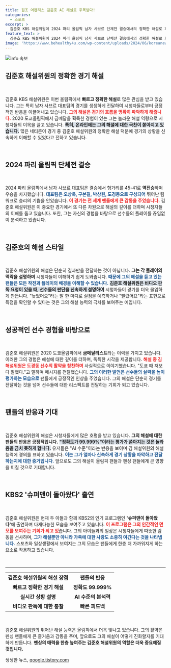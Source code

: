 ```yaml
---
title: 원조 어펜져스 김준호 AI 해설로 주목받다!
categories:
  - 스포츠
excerpt: >
  김준호 KBS 해설위원이 2024 파리 올림픽 남자 사브르 단체전 결승에서의 정확한 해설로 화제를 모으고 있다. 팬들은 그의 빠른 판단과 세밀한 분석에 놀라움을 감추지 못하고 있으며, AI 수준이라는 찬사를 보내고 있다. 
feature_text: >
  김준호 KBS 해설위원이 2024 파리 올림픽 남자 사브르 단체전 결승에서의 정확한 해설로 화제를 모으고 있다. 팬들은 그의 빠른 판단과 세밀한 분석에 놀라움을 감추지 못하고 있으며, AI 수준이라는 찬사를 보내고 있다. 
image: 'https://www.behealthy4u.com/wp-content/uploads/2024/06/koreanews.jpg'
---
```


<p><img src="https://www.behealthy4u.com/wp-content/uploads/2024/06/koreanews.jpg" alt="info 속보" /></p>

<h2 data-ke-size="size26">김준호 해설위원의 정확한 경기 해설</h2>

<p data-ke-size="size16">&nbsp;</p>

<p data-ke-size="size16">김준호 KBS 해설위원은 이번 올림픽에서 <b>빠르고 정확한 해설</b>로 많은 관심을 받고 있습니다. 그는 특히 남자 사브르 대표팀의 경기를 생생하게 전달하여 시청자들로부터 긍정적인 반응을 이끌어내고 있습니다. <b><span style="color: #ee2323;">그의 해설은 경기의 흐름을 명확히 파악하게 해줍니다.</span></b> 2020 도쿄올림픽에서 금메달을 획득한 경험이 있는 그는 놀라운 해설 역량으로 시청자들의 이목을 끌고 있습니다. <b><span style="background-color: #21538527;">특히, 온라인에는 그의 해설에 대한 극찬이 쏟아지고 있습니다.</span></b> 많은 네티즌이 경기 중 김준호 해설위원의 정확한 해설 덕분에 경기의 상황을 신속하게 이해할 수 있었다고 전하고 있습니다.</p>

<p data-ke-size="size16">&nbsp;</p>

<h2 data-ke-size="size26">2024 파리 올림픽 단체전 결승</h2>

<p data-ke-size="size16">&nbsp;</p>

<p data-ke-size="size16">2024 파리 올림픽에서 남자 사브르 대표팀은 결승에서 헝가리를 45-41로 <b>역전승</b>하며 우승을 차지했습니다. <b><span style="color: #1a5490;">대표팀은 오상욱, 구본길, 박상원, 도경동으로 구성되어</span></b> 뛰어난 팀워크로 승리의 기쁨을 안았습니다. <b><span style="color: #ee2323;">이 경기는 전 세계 팬들에게 큰 감동을 주었습니다.</span></b> 김준호 해설위원은 이 중요한 경기에서 또 다른 차원으로 해설의 깊이를 더하며 시청자들의 이해를 돕고 있습니다. 또한, 그는 자신의 경험을 바탕으로 선수들의 플레이를 끊임없이 분석하고 있습니다.</p>

<p data-ke-size="size16">&nbsp;</p>

<h2 data-ke-size="size26">김준호의 해설 스타일</h2>

<p data-ke-size="size16">&nbsp;</p>

<p data-ke-size="size16">김준호 해설위원의 해설은 단순히 결과만을 전달하는 것이 아닙니다. <b>그는 각 플레이의 맥락을 설명하며</b> 시청자들이 이해하기 쉽게 도와줍니다. <b><span style="color: #1a5490;">때문에 그의 해설을 듣고 있는 팬들은 모든 작전과 플레이의 배경을 이해할 수 있습니다.</span></b> <b><span style="background-color: #21538527;">김준호 해설위원은 비디오 판독 요청이 있을 때, 선수들의 판단을 신속하게 설명하여</span></b> 시청자들이 경기를 더욱 몰입하게 만듭니다. "늦었어요"라는 말 한 마디로 실점을 예측하거나 "빨랐어요"라는 표현으로 득점을 확인할 수 있다는 것은 그의 해설 능력의 극치를 보여주는 예입니다.</p>

<p data-ke-size="size16">&nbsp;</p>

<h2 data-ke-size="size26">성공적인 선수 경험을 바탕으로</h2>

<p data-ke-size="size16">&nbsp;</p>

<p data-ke-size="size16">김준호 해설위원은 2020 도쿄올림픽에서 <b>금메달리스트</b>라는 이력을 가지고 있습니다. 이러한 그의 경험은 해설에 대한 깊이를 더하며, 독특한 시각을 제공합니다. <b><span style="color: #ee2323;">해설 중 김 해설위원은 도경동 선수의 활약을 칭찬하며</span></b> 사실적으로 이야기했습니다. "도쿄 때 저보다 잘했다."고 말하며 메시지를 전달했습니다. <b><span style="color: #1a5490;">그의 이러한 발언은 선수들의 실력을 높이 평가하는 모습으로</span></b> 팬들에게 긍정적인 인상을 주었습니다. 그의 해설은 단순히 경기를 전달하는 것을 넘어 선수들에 대한 리스펙트를 전달하는 기회가 되고 있습니다.</p>

<p data-ke-size="size16">&nbsp;</p>

<h2 data-ke-size="size26">팬들의 반응과 기대</h2>

<p data-ke-size="size16">&nbsp;</p>

<p data-ke-size="size16">김준호 해설위원의 해설은 시청자들에게 많은 호평을 받고 있습니다. <b>그의 해설에 대한 팬들의 반응은 긍정적입니다.</b> <b><span style="background-color: #21538527;">"정확도가 99.999%"이라는 평가가 쏟아지는 것은 놀라움을 금치 못하게 합니다.</span></b> 유저들은 "AI 수준"이라는 반응을 보이며 김 해설위원의 해설 능력에 경의를 표하고 있습니다. <b><span style="color: #1a5490;">이는 그가 얼마나 신속하게 경기 상황을 파악하고 전달하는지에 대한 증거입니다.</span></b> 앞으로도 그의 해설이 올림픽 팬들과 펜싱 팬들에게 큰 영향을 미칠 것으로 기대합니다.</p>

<p data-ke-size="size16">&nbsp;</p>

<h2 data-ke-size="size26">KBS2 '슈퍼맨이 돌아왔다' 출연</h2>

<p data-ke-size="size16">&nbsp;</p>

<p data-ke-size="size16">김준호 해설위원은 현재 두 아들과 함께 KBS2의 인기 프로그램인 <b>'슈퍼맨이 돌아왔다'</b>에 출연하며 다재다능한 모습을 보여주고 있습니다. <b><span style="color: #ee2323;">이 프로그램은 그의 인간적인 면모를 보여주는 기회가 되고 있</span></b>습니다. 그의 아이들과의 일상은 시청자들에게 따뜻한 감동을 선사하며, <b><span style="color: #1a5490;">그가 해설뿐만 아니라 가족에 대한 사랑도 소중히 여긴다는 것을 나타냅니다.</span></b> 스포츠와 일상생활에서 보여지는 그의 모습은 팬들에게 한층 더 가까워지게 하는 요소로 작용하고 있습니다.</p>

<p data-ke-size="size16">&nbsp;</p>

<hr>

<table style="width: 100%;">
<tr>
<td style="text-align: center; height: 17px;"><b>김준호 해설위원의 해설 장점</b></td>
<td style="text-align: center; height: 17px;"><b>팬들의 반응</b></td>
</tr>
<tr>
<td style="text-align: center; height: 17px;"><b>빠르고 정확한 경기 해설</b></td>
<td style="text-align: center; height: 17px;"><b>정확도 99.999%</b></td>
</tr>
<tr>
<td style="text-align: center; height: 17px;"><b>실시간 상황 설명</b></td>
<td style="text-align: center; height: 17px;"><b>AI 수준의 분석력</b></td>
</tr>
<tr>
<td style="text-align: center; height: 17px;"><b>비디오 판독에 대한 통찰</b></td>
<td style="text-align: center; height: 17px;"><b>빠른 피드백</b></td>
</tr>
</table>

<p data-ke-size="size16">&nbsp;</p>

<p data-ke-size="size16">김준호 해설위원의 뛰어난 해설 능력은 올림픽에서 더욱 빛나고 있습니다. 그의 활약은 펜싱 팬들에게 큰 즐거움과 감동을 주며, 앞으로도 그의 해설이 어떻게 진화할지를 기대하게 만듭니다. <b>펜싱의 매력을 한층 높여주는 김준호 해설위원의 역할은 더욱 중요해질 것입니다.</b></p>
생생한 뉴스, <a href="https://qoogle.tistory.com" rel="dofollow">qoogle.tistory.com</a>


